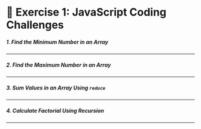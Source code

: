 # 🚀 **Exercise 1: JavaScript Coding Challenges**

##### 1. Find the Minimum Number in an Array

---

##### 2. Find the Maximum Number in an Array

---

##### 3. Sum Values in an Array Using `reduce`

---

##### 4. Calculate Factorial Using Recursion

---
